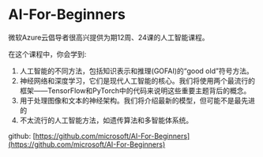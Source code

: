 # AI-For-Beginners

微软Azure云倡导者很高兴提供为期12周、24课的人工智能课程。

在这个课程中，你会学到:

1. 人工智能的不同方法，包括知识表示和推理(GOFAI)的“good old”符号方法。
2. 神经网络和深度学习，它们是现代人工智能的核心。我们将使用两个最流行的框架——TensorFlow和PyTorch中的代码来说明这些重要主题背后的概念。
3. 用于处理图像和文本的神经架构。我们将介绍最新的模型，但可能不是最先进的
4. 不太流行的人工智能方法，如遗传算法和多智能体系统。

github: [https://github.com/microsoft/AI-For-Beginners](https://github.com/microsoft/AI-For-Beginners)